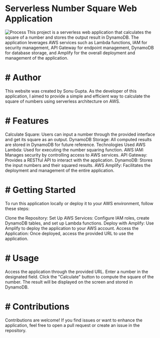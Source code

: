 # Serverless Number Square Web Application
<img src="https://d1.awsstatic.com/webteam/getting_started/GSRC%202020%20updates/full-stack%20amplify%20console%20arch%20diagram%20module%205.8d82fc2a7b47b307dfcefb6fa5f364e8c24426bc.png" alt="Process">
This project is a serverless web application that calculates the square of a number and stores the output result in DynamoDB. The application leverages AWS services such as Lambda functions, IAM for security management, API Gateway for endpoint management, DynamoDB for database storage, and Amplify for the overall deployment and management of the application.

# # Author
This website was created by Sonu Gupta. As the developer of this application, I aimed to provide a simple and efficient way to calculate the square of numbers using serverless architecture on AWS.

# # Features
Calculate Square: Users can input a number through the provided interface and get its square as an output.
DynamoDB Storage: All computed results are stored in DynamoDB for future reference.
Technologies Used
AWS Lambda: Used for executing the number squaring function.
AWS IAM: Manages security by controlling access to AWS services.
API Gateway: Provides a RESTful API to interact with the application.
DynamoDB: Stores the input numbers and their squared results.
AWS Amplify: Facilitates the deployment and management of the entire application.
# # Getting Started
To run this application locally or deploy it to your AWS environment, follow these steps:

Clone the Repository:
Set Up AWS Services: Configure IAM roles, create DynamoDB tables, and set up Lambda functions.
Deploy with Amplify: Use Amplify to deploy the application to your AWS account.
Access the Application: Once deployed, access the provided URL to use the application.
# # Usage
Access the application through the provided URL.
Enter a number in the designated field.
Click the "Calculate" button to compute the square of the number.
The result will be displayed on the screen and stored in DynamoDB.
# # Contributions
Contributions are welcome! If you find issues or want to enhance the application, feel free to open a pull request or create an issue in the repository.

